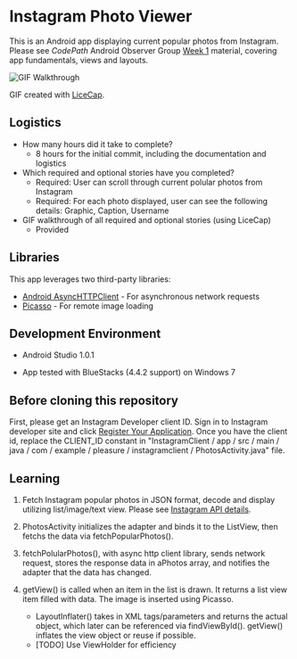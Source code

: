 # Instagram Photo Viewer

This is an Android app displaying current popular photos from Instagram.  Please
 see *CodePath* Android Observer Group [Week 1](http://courses.codepath.com/courses/intro_to_android/week/1#!module) material, covering app fundamentals, views and layouts.









![GIF Walkthrough](https://cloud.githubusercontent.com/assets/929507/6256089/19167de6-b76a-11e4-89dc-28556f8e4f8a.gif)

GIF created with [LiceCap](http://www.cockos.com/licecap/).


## Logistics
 * How many hours did it take to complete?
	* 8 hours for the initial commit, including the documentation and logistics
 * Which required and optional stories have you completed?
	* Required: User can scroll through current polular photos from Instagram
	* Required: For each photo displayed, user can see the following details: Graphic, Caption, Username
 * GIF walkthrough of all required and optional stories (using LiceCap)
	* Provided


## Libraries

This app leverages two third-party libraries:

 * [Android AsyncHTTPClient](http://loopj.com/android-async-http/) - For asynchronous network requests
 * [Picasso](http://square.github.io/picasso/) - For remote image loading

## Development Environment

 * Android Studio 1.0.1

 * App tested with BlueStacks (4.4.2 support) on Windows 7

## Before cloning this repository

First, please get an Instagram Developer client ID.  Sign in to Instagram developer site and click [Register Your Application](http://instagram.com/developer/clients/manage/#).  Once you have the client id, replace the CLIENT_ID constant in "InstagramClient / app / src / main / java / com / example / pleasure / instagramclient / PhotosActivity.java" file.

## Learning

1. Fetch Instagram popular photos in JSON format, decode and display utilizing list/image/text view.  Please see [Instagram API details](http://instagram.com/developer/endpoints/media/#).

2. PhotosActivity initializes the adapter and binds it to the ListView, then fetchs the data via fetchPopularPhotos().

3. fetchPolularPhotos(), with async http client library, sends network request, stores the response data in aPhotos array, and notifies the adapter that the data has changed.

4. getView() is called when an item in the list is drawn.  It returns a list view item filled with data.  The image is inserted using Picasso.  
	* LayoutInflater() takes in XML tags/parameters and returns the actual object, which later can be referenced via findViewById().  getView() inflates the view object or reuse if possible.
	* [TODO] Use ViewHolder for efficiency






